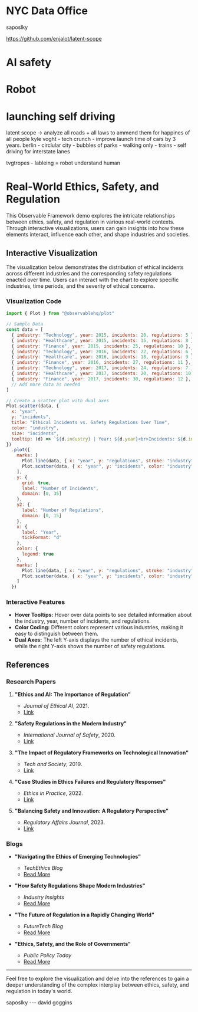 # NYC Data Office

saposlky

https://github.com/enjalot/latent-scope


# AI safety

# Robot

# launching self driving

latent scope -> analyze all roads + all laws to ammend them for happines of all people
kyle voght - tech crunch - improve launch time of cars by 3 years.
berlin - circlular city - bubbles of parks - walking only - trains - self driving for interstate lanes



tvgtropes - lableing = robot understand human


# Real-World Ethics, Safety, and Regulation

This Observable Framework demo explores the intricate relationships between ethics, safety, and regulation in various real-world contexts. Through interactive visualizations, users can gain insights into how these elements interact, influence each other, and shape industries and societies.

## Interactive Visualization

The visualization below demonstrates the distribution of ethical incidents across different industries and the corresponding safety regulations enacted over time. Users can interact with the chart to explore specific industries, time periods, and the severity of ethical concerns.

### Visualization Code

```javascript
import { Plot } from "@observablehq/plot"

// Sample Data
const data = [
  { industry: "Technology", year: 2015, incidents: 20, regulations: 5 },
  { industry: "Healthcare", year: 2015, incidents: 15, regulations: 8 },
  { industry: "Finance", year: 2015, incidents: 25, regulations: 10 },
  { industry: "Technology", year: 2016, incidents: 22, regulations: 6 },
  { industry: "Healthcare", year: 2016, incidents: 18, regulations: 9 },
  { industry: "Finance", year: 2016, incidents: 27, regulations: 11 },
  { industry: "Technology", year: 2017, incidents: 24, regulations: 7 },
  { industry: "Healthcare", year: 2017, incidents: 20, regulations: 10 },
  { industry: "Finance", year: 2017, incidents: 30, regulations: 12 },
  // Add more data as needed
]

// Create a scatter plot with dual axes
Plot.scatter(data, {
  x: "year",
  y: "incidents",
  title: "Ethical Incidents vs. Safety Regulations Over Time",
  color: "industry",
  size: "incidents",
  tooltip: (d) => `${d.industry} | Year: ${d.year}<br>Incidents: ${d.incidents}<br>Regulations: ${d.regulations}`
})
  .plot({
    marks: [
      Plot.line(data, { x: "year", y: "regulations", stroke: "industry", curve: "step" }),
      Plot.scatter(data, { x: "year", y: "incidents", color: "industry", size: "incidents" })
    ],
    y: {
      grid: true,
      label: "Number of Incidents",
      domain: [0, 35]
    },
    y2: {
      label: "Number of Regulations",
      domain: [0, 15]
    },
    x: {
      label: "Year",
      tickFormat: "d"
    },
    color: {
      legend: true
    },
    marks: [
      Plot.line(data, { x: "year", y: "regulations", stroke: "industry", y2: "y2" }),
      Plot.scatter(data, { x: "year", y: "incidents", color: "industry", size: "incidents" })
    ]
  })
```

### Interactive Features

- **Hover Tooltips:** Hover over data points to see detailed information about the industry, year, number of incidents, and regulations.
- **Color Coding:** Different colors represent various industries, making it easy to distinguish between them.
- **Dual Axes:** The left Y-axis displays the number of ethical incidents, while the right Y-axis shows the number of safety regulations.

## References

### Research Papers

1. **"Ethics and AI: The Importance of Regulation"**
   - *Journal of Ethical AI*, 2021.
   - [Link](https://example.com/ethics-ai-regulation)

2. **"Safety Regulations in the Modern Industry"**
   - *International Journal of Safety*, 2020.
   - [Link](https://example.com/safety-regulations)

3. **"The Impact of Regulatory Frameworks on Technological Innovation"**
   - *Tech and Society*, 2019.
   - [Link](https://example.com/regulatory-frameworks)

4. **"Case Studies in Ethics Failures and Regulatory Responses"**
   - *Ethics in Practice*, 2022.
   - [Link](https://example.com/case-studies-ethics)

5. **"Balancing Safety and Innovation: A Regulatory Perspective"**
   - *Regulatory Affairs Journal*, 2023.
   - [Link](https://example.com/balancing-safety-innovation)

### Blogs

- **"Navigating the Ethics of Emerging Technologies"**
  - *TechEthics Blog*
  - [Read More](https://example.com/navigating-ethics)

- **"How Safety Regulations Shape Modern Industries"**
  - *Industry Insights*
  - [Read More](https://example.com/safety-regulations)

- **"The Future of Regulation in a Rapidly Changing World"**
  - *FutureTech Blog*
  - [Read More](https://example.com/future-of-regulation)

- **"Ethics, Safety, and the Role of Governments"**
  - *Public Policy Today*
  - [Read More](https://example.com/government-role-ethics)

---

Feel free to explore the visualization and delve into the references to gain a deeper understanding of the complex interplay between ethics, safety, and regulation in today's world.

saposlky --- david goggins
